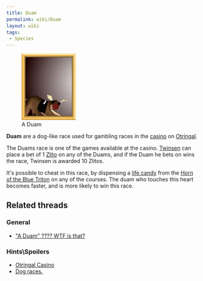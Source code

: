 ```yaml
---
title: Duam
permalink: wiki/Duam
layout: wiki
tags:
 - Species
---
```


<figure>
<img src="assets/lba2/_characters/frames/duam.jpg" title="A Duam"
width="143" />
<figcaption>A Duam</figcaption>
</figure>

**Duam** are a dog-like race used for gambling races in the
[casino](casino "wikilink") on [Otringal](Otringal "wikilink").

The Duams race is one of the games available at the casino.
[Twinsen](Twinsen "wikilink") can place a bet of 1
[Zlito](Zlito "wikilink") on any of the Duams, and if the Duam he bets
on wins the race, Twinsen is awarded 10 Zlitos.

It's possible to cheat in this race, by dispensing a [life
candy](life_candy "wikilink") from the [Horn of the Blue
Triton](Horn_of_the_Blue_Triton "wikilink") on any of the courses. The
duam who touches this heart becomes faster, and is more likely to win
this race.

## Related threads

### General

- ["A Duam" ???? WTF is
  that?](https://forum.magicball.net/showthread.php?t=1969)

### Hints\Spoilers

- [Otringal Casino](https://forum.magicball.net/showthread.php?t=2522)
- [Dog races.](https://forum.magicball.net/showthread.php?t=2534)
